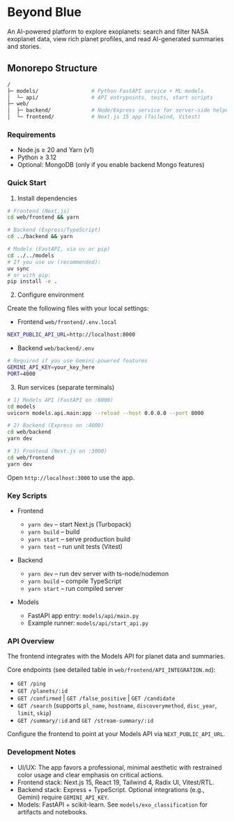 # Beyond Blue

An AI-powered platform to explore exoplanets: search and filter NASA exoplanet data, view rich planet profiles, and read AI-generated summaries and stories.

## Monorepo Structure

```bash
/
├─ models/                 # Python FastAPI service + ML models
│  └─ api/                 # API entrypoints, tests, start scripts
├─ web/
│  ├─ backend/             # Node/Express service for server-side helpers
│  └─ frontend/            # Next.js 15 app (Tailwind, Vitest)
```

### Requirements

- Node.js ≥ 20 and Yarn (v1)
- Python ≥ 3.12
- Optional: MongoDB (only if you enable backend Mongo features)

### Quick Start

1) Install dependencies

```bash
# Frontend (Next.js)
cd web/frontend && yarn

# Backend (Express/TypeScript)
cd ../backend && yarn

# Models (FastAPI, via uv or pip)
cd ../../models
# If you use uv (recommended):
uv sync
# or with pip:
pip install -e .
```

2) Configure environment

Create the following files with your local settings:

- Frontend `web/frontend/.env.local`

```bash
NEXT_PUBLIC_API_URL=http://localhost:8000
```

- Backend `web/backend/.env`

```bash
# Required if you use Gemini-powered features
GEMINI_API_KEY=your_key_here
PORT=4000
```

3) Run services (separate terminals)

```bash
# 1) Models API (FastAPI on :8000)
cd models
uvicorn models.api.main:app --reload --host 0.0.0.0 --port 8000

# 2) Backend (Express on :4000)
cd web/backend
yarn dev

# 3) Frontend (Next.js on :3000)
cd web/frontend
yarn dev
```

Open `http://localhost:3000` to use the app.

### Key Scripts

- Frontend
  - `yarn dev` – start Next.js (Turbopack)
  - `yarn build` – build
  - `yarn start` – serve production build
  - `yarn test` – run unit tests (Vitest)

- Backend
  - `yarn dev` – run dev server with ts-node/nodemon
  - `yarn build` – compile TypeScript
  - `yarn start` – run compiled server

- Models
  - FastAPI app entry: `models/api/main.py`
  - Example runner: `models/api/start_api.py`

### API Overview

The frontend integrates with the Models API for planet data and summaries.

Core endpoints (see detailed table in `web/frontend/API_INTEGRATION.md`):

- `GET /ping`
- `GET /planets/:id`
- `GET /confirmed` | `GET /false_positive` | `GET /candidate`
- `GET /search` (supports `pl_name`, `hostname`, `discoverymethod`, `disc_year`, `limit`, `skip`)
- `GET /summary/:id` and `GET /stream-summary/:id`

Configure the frontend to point at your Models API via `NEXT_PUBLIC_API_URL`.

### Development Notes

- UI/UX: The app favors a professional, minimal aesthetic with restrained color usage and clear emphasis on critical actions.
- Frontend stack: Next.js 15, React 19, Tailwind 4, Radix UI, Vitest/RTL.
- Backend stack: Express + TypeScript. Optional integrations (e.g., Gemini) require `GEMINI_API_KEY`.
- Models: FastAPI + scikit-learn. See `models/exo_classification` for artifacts and notebooks.
